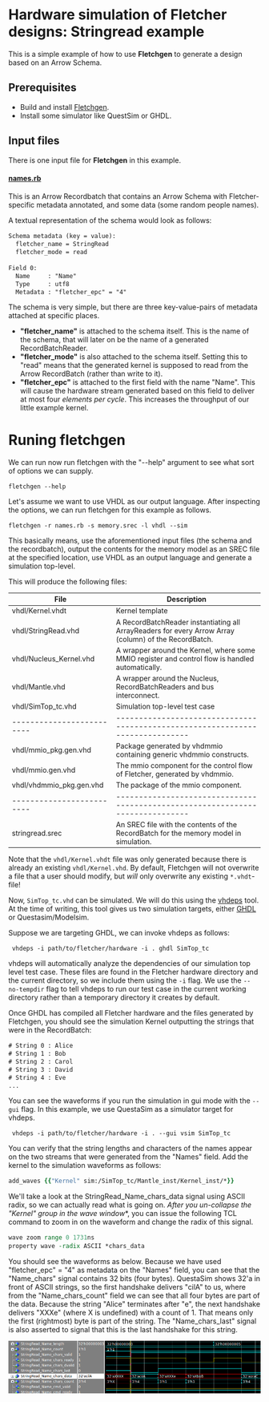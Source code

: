 # Hardware simulation of Fletcher designs: Stringread example

This is a simple example of how to use **Fletchgen** to generate a design based
on an Arrow Schema.

## Prerequisites

* Build and install [Fletchgen](../../cpp/fletchgen/README.md).
* Install some simulator like QuestSim or GHDL.

## Input files

There is one input file for **Fletchgen** in this example.

#### [names.rb](names.rb)

This is an Arrow Recordbatch that contains an Arrow Schema with
Fletcher-specific metadata annotated, and some data (some random people names).

A textual representation of the schema would look as follows:
 
```
Schema metadata (key = value):
  fletcher_name = StringRead
  fletcher_mode = read
             
Field 0:
  Name     : "Name"
  Type     : utf8 
  Metadata : "fletcher_epc" = "4"
```

The schema is very simple, but there are three key-value-pairs of metadata
attached at specific places.
* **"fletcher_name"** is attached to the schema itself. This is the name of the
  schema, that will later on be the name of a generated RecordBatchReader.
* **"fletcher_mode"** is also attached to the schema itself. Setting this to
  "read" means that the generated kernel is supposed to read from the Arrow
  RecordBatch (rather than write to it).
* **"fletcher_epc"** is attached to the first field with the name "Name". This
  will cause the hardware stream generated based on this field to deliver at
  most four *elements per cycle*. This increases the throughput of our little
  example kernel.

# Runing fletchgen

We can run now run fletchgen with the "--help" argument to see what sort of
options we can supply.
```console
fletchgen --help
```

Let's assume we want to use VHDL as our output language. 
After inspecting the options, we can run fletchgen for this example as follows.

 ```console
fletchgen -r names.rb -s memory.srec -l vhdl --sim
```

This basically means, use the aforementioned input files (the schema and the
recordbatch), output the contents for the memory model as an SREC file at the
specified location, use VHDL as an output language and generate a simulation
top-level.

This will produce the following files:

| File                    | Description                                                                  |
|-------------------------|------------------------------------------------------------------------------|
| vhdl/Kernel.vhdt        | Kernel template                                                              |
| vhdl/StringRead.vhd     | A RecordBatchReader instantiating all ArrayReaders for every Arrow Array (column) of the RecordBatch. |
| vhdl/Nucleus_Kernel.vhd | A wrapper around the Kernel, where some MMIO register and control flow is handled automatically. |
| vhdl/Mantle.vhd         | A wrapper around the Nucleus, RecordBatchReaders and bus interconnect.       |
| vhdl/SimTop_tc.vhd      | Simulation top-level test case                                               |
|-------------------------|------------------------------------------------------------------------------|
| vhdl/mmio_pkg.gen.vhd   | Package generated by vhdmmio containing generic vhdmmio constructs.          |
| vhdl/mmio.gen.vhd       | The mmio component for the control flow of Fletcher, generated by vhdmmio.   |
| vhdl/vhdmmio_pkg.gen.vhd| The package of the mmio component.                                           |
|-------------------------|------------------------------------------------------------------------------|
| stringread.srec         | An SREC file with the contents of the RecordBatch for the memory model in simulation. |

Note that the `vhdl/Kernel.vhdt` file was only generated because there is
already an existing `vhdl/Kernel.vhd`. By default, Fletchgen will not overwrite
a file that a user should modify, but *will* only overwrite any existing
`*.vhdt`-file!

Now, `SimTop_tc.vhd` can be simulated. We will do this using the
[vhdeps](https://github.com/abs-tudelft/vhdeps) tool. At the time of writing,
this tool gives us two simulation targets, either
[GHDL](https://github.com/ghdl/ghdl) or Questasim/Modelsim.

Suppose we are targeting GHDL, we can invoke vhdeps as follows:

```console
 vhdeps -i path/to/fletcher/hardware -i . ghdl SimTop_tc
```

vhdeps will automatically analyze the dependencies of our simulation top level
test case. These files are found in the Fletcher hardware directory and the
current directory, so we include them using the ```-i``` flag. We use the
```--no-tempdir``` flag to tell vhdeps to run our test case in the current
working directory rather than a temporary directory it creates by default.
 
Once GHDL has compiled all Fletcher hardware and the files generated by
Fletchgen, you should see the simulation Kernel outputting the strings that were
in the RecordBatch:
 
```
# String 0 : Alice
# String 1 : Bob
# String 2 : Carol
# String 3 : David
# String 4 : Eve
...
```

You can see the waveforms if you run the simulation in gui mode with the
```--gui``` flag. In this example, we use QuestaSim as a simulator target for
vhdeps.

```console
 vhdeps -i path/to/fletcher/hardware -i . --gui vsim SimTop_tc
```

You can verify that the string lengths and characters of the names appear on the
two streams that were generated from the "Names" field. Add the kernel to the
simulation waveforms as follows:

```tcl
add_waves {{"Kernel" sim:/SimTop_tc/Mantle_inst/Kernel_inst/*}}
```

We'll take a look at the StringRead_Name_chars_data signal using ASCII radix, so
we can actually read what is going on. *After you un-collapse the "Kernel" group
in the wave window**, you can issue the following TCL command to zoom in on the
waveform and change the radix of this signal.

```tcl
wave zoom range 0 1731ns
property wave -radix ASCII *chars_data 
```

You should see the waveforms as below. Because we have used "fletcher_epc" = "4"
as metadata on the "Names" field, you can see that the "Name_chars" signal
contains 32 bits (four bytes). QuestaSim shows 32'a in front of ASCII strings,
so the first handshake delivers "cilA" to us, where from the "Name_chars_count"
field we can see that all four bytes are part of the data. Because the string
"Alice" terminates after "e", the next handshake delivers "XXXe" (where X is
undefined) with a count of 1. That means only the first (rightmost) byte is part
of the string. The "Name_chars_last" signal is also asserted to signal that this
is the last handshake for this string.

![Example output](doc/example.png)
